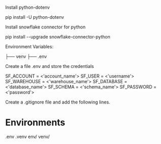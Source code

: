 Install python-dotenv

pip install -U python-dotenv


Install snowflake connector for python 

pip install --upgrade snowflake-connector-python


Environment Variables:

├── venv
├── .env

Create a file .env and store the credentials

SF_ACCOUNT    = <'account_name'>
SF_USER       = <'username'>
SF_WAREHOUSE  = <'warehouse_name'>
SF_DATABASE   = <'database_name'>
SF_SCHEMA     = <'schema_name'>
SF_PASSWORD   = <'password'>

Create a .gitignore file and add the following lines.

# Environments
.env
.venv
env/
venv/



